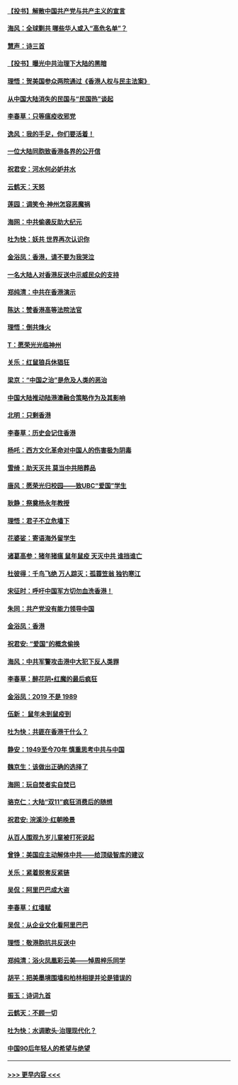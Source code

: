 #### [【投书】解散中国共产党与共产主义的宣言](../pages/nsc993/n11679177.md?t=11260022) 
#### [海风：全球剿共 哪些华人或入“高危名单”？](../pages/nsc993/n11678617.md?t=11260022) 
#### [慧声：诗三首](../pages/nsc993/n11678848.md?t=11260022) 
#### [【投书】曝光中共治理下大陆的黑暗](../pages/nsc993/n11678674.md?t=11260022) 
#### [理悟：贺美国参众两院通过《香港人权与民主法案》](../pages/nsc993/n11678104.md?t=11260022) 
#### [从中国大陆消失的民国与“民国热”谈起](../pages/nsc993/n11678075.md?t=11260022) 
#### [李春草：只等瘟疫收邪党](../pages/nsc993/n11677308.md?t=11260022) 
#### [逸风：我的手足，你们要活着！](../pages/nsc993/n11676352.md?t=11260022) 
#### [一位大陆同胞致香港各界的公开信](../pages/nsc993/n11675761.md?t=11260022) 
#### [祝君安：河水何必妒井水](../pages/nsc993/n11675746.md?t=11260022) 
#### [云鹤天：天怒](../pages/nsc993/n11675718.md?t=11260022) 
#### [莲园：调笑令‧神州怎容恶魔祸](../pages/nsc993/n11675648.md?t=11260022) 
#### [海网：中共偷袭反助大纪元](../pages/nsc993/n11673515.md?t=11260022) 
#### [吐为快：妖共 世界再次认识你](../pages/nsc993/n11673506.md?t=11260022) 
#### [金浴凤：香港，请不要为我哭泣](../pages/nsc993/n11673248.md?t=11260022) 
#### [一名大陆人对香港反送中示威民众的支持](../pages/nsc993/n11672615.md?t=11260022) 
#### [郑纯清：中共在香港演示](../pages/nsc993/n11670539.md?t=11260022) 
#### [陈达：赞香港高等法院法官](../pages/nsc993/n11669542.md?t=11260022) 
#### [理悟：倒共烽火](../pages/nsc993/n11668844.md?t=11260022) 
#### [T：愿荣光光临神州](../pages/nsc993/n11668421.md?t=11260022) 
#### [关乐：红鼠狼兵休猖狂](../pages/nsc993/n11668378.md?t=11260022) 
#### [梁京：“中国之治”是危及人类的恶治](../pages/nsc993/n11668328.md?t=11260022) 
#### [中国大陆推动陆港澳融合策略作为及其影响](../pages/nsc993/n11668157.md?t=11260022) 
#### [北明：只剩香港](../pages/nsc993/n11668002.md?t=11260022) 
#### [李春草：历史会记住香港](../pages/nsc993/n11667927.md?t=11260022) 
#### [杨吒：西方文化革命对中国人的伤害极为阴毒](../pages/nsc993/n11664521.md?t=11260022) 
#### [雪绮：助天灭共 莫当中共陪葬品](../pages/nsc993/n11662650.md?t=11260022) 
#### [唐风：愿荣光归校园——致UBC“爱国”学生](../pages/nsc993/n11662194.md?t=11260022) 
#### [耿静：祭奠杨永年教授](../pages/nsc993/n11662514.md?t=11260022) 
#### [理悟：君子不立危墙下](../pages/nsc993/n11662172.md?t=11260022) 
#### [花婆娑：寄语海外留学生](../pages/nsc993/n11662121.md?t=11260022) 
#### [诸葛高参：猪年猪瘟 鼠年鼠疫 天灭中共 谁挡谁亡](../pages/nsc993/n11661980.md?t=11260022) 
#### [杜彼得：千鸟飞绝 万人踪灭；孤蓑笠翁 独钓寒江](../pages/nsc993/n11661170.md?t=11260022) 
#### [宋征时：呼吁中国军方切勿血洗香港！](../pages/nsc993/n11415318.md?t=11260022) 
#### [朱同：共产党没有能力领导中国](../pages/nsc993/n11660421.md?t=11260022) 
#### [金浴凤：香港](../pages/nsc993/n11660419.md?t=11260022) 
#### [祝君安: “爱国”的概念偷换](../pages/nsc993/n11659706.md?t=11260022) 
#### [海风：中共军警攻击港中大犯下反人类罪](../pages/nsc993/n11659632.md?t=11260022) 
#### [李春草：醉花阴•红魔的最后疯狂](../pages/nsc993/n11659287.md?t=11260022) 
#### [金浴凤：2019 不是 1989](../pages/nsc993/n11657663.md?t=11260022) 
#### [伍新： 鼠年未到鼠疫到](../pages/nsc993/n11655098.md?t=11260022) 
#### [吐为快：共匪在香港干什么？](../pages/nsc993/n11654891.md?t=11260022) 
#### [静安：1949至今70年 慎重思考中共与中国](../pages/nsc993/n11651244.md?t=11260022) 
#### [魏京生：该做出正确的选择了](../pages/nsc993/n11653084.md?t=11260022) 
#### [海网：玩自焚者实自焚已](../pages/nsc993/n11652423.md?t=11260022) 
#### [骆克仁：大陆“双11”疯狂消费后的随想](../pages/nsc993/n11652305.md?t=11260022) 
#### [祝君安: 浣溪沙·红朝晚景](../pages/nsc993/n11652258.md?t=11260022) 
#### [从百人围观九岁儿童被打死说起](../pages/nsc993/n11651030.md?t=11260022) 
#### [曾铮：美国应主动解体中共——给顶级智库的建议](../pages/nsc993/n11649888.md?t=11260022) 
#### [关乐：紧着脱套反紧链](../pages/nsc993/n11649069.md?t=11260022) 
#### [吴侃：阿里巴巴成大盗](../pages/nsc993/n11645523.md?t=11260022) 
#### [李春草：红墙赋](../pages/nsc993/n11646389.md?t=11260022) 
#### [吴侃：从企业文化看阿里巴巴](../pages/nsc993/n11645476.md?t=11260022) 
#### [理悟：敬港胞抗共反送中](../pages/nsc993/n11645466.md?t=11260022) 
#### [郑纯清：浴火凤凰彩云美——悼周梓乐同学](../pages/nsc993/n11645155.md?t=11260022) 
#### [胡平：把美墨境围墙和柏林相提并论是错误的](../pages/nsc993/n11645134.md?t=11260022) 
#### [振玉：诗词九首](../pages/nsc993/n11644081.md?t=11260022) 
#### [云鹤天：不顾一切](../pages/nsc993/n11643508.md?t=11260022) 
#### [吐为快：水调歌头·治理现代化？](../pages/nsc993/n11643485.md?t=11260022) 
#### [中国90后年轻人的希望与绝望](../pages/nsc993/n11642317.md?t=11260022) 

----
#### [ >>> 更早内容 <<< ](../indexes/nsc993-earlier.md)
